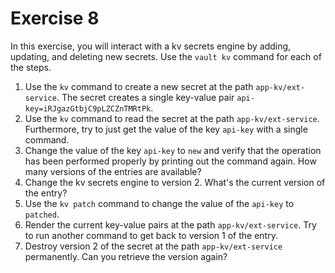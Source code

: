 # Exercise 8

In this exercise, you will interact with a kv secrets engine by adding, updating, and deleting new secrets. Use the `vault kv` command for each of the steps.

1. Use the `kv` command to create a new secret at the path `app-kv/ext-service`. The secret creates a single key-value pair `api-key=iRJgazGtbjC9pLZCZnTMRtPk`.
2. Use the `kv` command to read the secret at the path `app-kv/ext-service`. Furthermore, try to just get the value of the key `api-key` with a single command.
3. Change the value of the key `api-key` to `new` and verify that the operation has been performed properly by printing out the command again. How many versions of the entries are available?
4. Change the kv secrets engine to version 2. What's the current version of the entry?
5. Use the `kv patch` command to change the value of the `api-key` to `patched`.
6. Render the current key-value pairs at the path `app-kv/ext-service`. Try to run another command to get back to version 1 of the entry.
7. Destroy version 2 of the secret at the path `app-kv/ext-service` permanently. Can you retrieve the version again?
